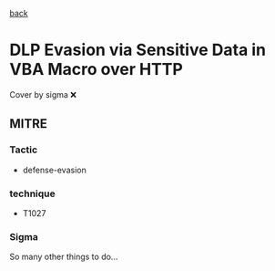 [back](../index.md)
# DLP Evasion via Sensitive Data in VBA Macro over HTTP
Cover by sigma :x: 

## MITRE
### Tactic
  - defense-evasion

### technique
  - T1027

### Sigma

 So many other things to do...